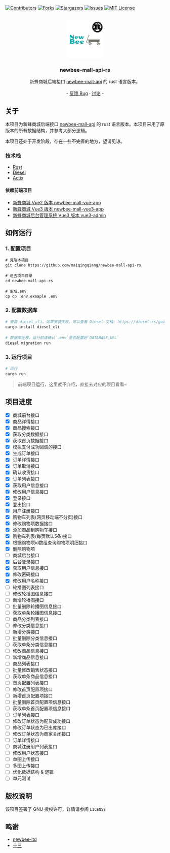 <a name="readme-top"></a>

<!-- PROJECT SHIELDS -->

[![Contributors][contributors-shield]][contributors-url]
[![Forks][forks-shield]][forks-url]
[![Stargazers][stars-shield]][stars-url]
[![Issues][issues-shield]][issues-url]
[![MIT License][license-shield]][license-url]

<br />
<div align="center">
  <a href="https://github.com/newbee-ltd/newbee-mall-api">
    <img src="docs/images/logo.png" alt="Logo" width="120" height="120">
  </a>

<h3 align="center">newbee-mall-api-rs</h3>

<p align="center">
    新蜂商城后端接口 <a href="https://github.com/newbee-ltd/newbee-mall-api">newbee-mall-api</a> 的 rust 语言版本。
    <br />
    <br />
    -
    <a href="https://github.com/maiqingqiang/newbee-mall-api-rs/issues">反馈 Bug</a>
    ·
    <a href="https://github.com/maiqingqiang/newbee-mall-api-rs/discussions">讨论</a>
    -
  </p>
</div>

## 关于

本项目为新蜂商城后端接口 [newbee-mall-api](https://github.com/newbee-ltd/newbee-mall-api) 的 rust
语言版本。本项目采用了原版本的所有数据结构，并参考大部分逻辑。

本项目还处于开发阶段，存在一些不完善的地方，望请见谅。

### 技术栈

- [Rust](https://www.rust-lang.org/)
- [Diesel](https://diesel.rs/)
- [Actix](https://actix.rs/)

#### 依赖前端项目

- [新蜂商城 Vue2 版本 newbee-mall-vue-app](https://github.com/newbee-ltd/newbee-mall-vue-app)
- [新蜂商城 Vue3 版本 newbee-mall-vue3-app](https://github.com/newbee-ltd/newbee-mall-vue3-app)
- [新蜂商城后台管理系统 Vue3 版本 vue3-admin](https://github.com/newbee-ltd/vue3-admin)

## 如何运行

### 1. 配置项目

```shell
# 克隆本项目
git clone https://github.com/maiqingqiang/newbee-mall-api-rs

# 进去项目目录
cd newbee-mall-api-rs

# 生成.env
cp cp .env.exmaple .env
```

### 2. 配置数据库

```sh
# 安装 diesel_cli。如果安装失败，可以查看 Diesel 文档: https://diesel.rs/guides/getting-started
cargo install diesel_cli

# 数据库迁移，运行前请确认`.env`是否配置好`DATABASE_URL`
diesel migration run
```

### 3. 运行项目

```sh
# 运行
cargo run
```

> 前端项目运行，这里就不介绍，直接去对应的项目看看~

## 项目进度

- [X]  商城前台接口
  - [X]  商品详情接口
  - [X]  商品搜索接口
  - [X]  获取分类数据接口
  - [X]  获取首页数据接口
  - [X]  模拟支付成功回调的接口
  - [X]  生成订单接口
  - [X]  订单详情接口
  - [X]  订单取消接口
  - [X]  确认收货接口
  - [X]  订单列表接口
  - [X]  获取用户信息接口
  - [X]  修改用户信息接口
  - [X]  登录接口
  - [X]  登出接口
  - [X]  用户注册接口
  - [X]  购物车列表(网页移动端不分页)接口
  - [X]  修改购物项数据接口
  - [X]  添加商品到购物车接口
  - [X]  购物车列表(每页默认5条)接口
  - [X]  根据购物项id数组查询购物项明细接口
  - [X]  删除购物项
- [ ]  商城后台接口
  - [X]  后台登录接口
  - [X]  获取用户信息接口
  - [X]  修改密码接口
  - [X]  修改用户名称接口
  - [ ]  轮播图列表接口
  - [ ]  修改轮播图信息接口
  - [ ]  新增轮播图接口
  - [ ]  批量删除轮播图信息接口
  - [ ]  获取单条轮播图信息接口
  - [ ]  商品分类列表接口
  - [ ]  修改分类信息接口
  - [ ]  新增分类接口
  - [ ]  批量删除分类信息接口
  - [ ]  获取单条分类信息接口
  - [ ]  修改商品信息接口
  - [ ]  新增商品信息接口
  - [ ]  商品列表接口
  - [ ]  批量修改销售状态接口
  - [ ]  获取单条商品信息接口
  - [ ]  首页配置列表接口
  - [ ]  修改首页配置项接口
  - [ ]  新增首页配置项接口
  - [ ]  批量删除首页配置项信息接口
  - [ ]  获取单条首页配置项信息接口
  - [ ]  订单列表接口
  - [ ]  修改订单状态为配货成功接口
  - [ ]  修改订单状态为已出库接口
  - [ ]  修改订单状态为商家关闭接口
  - [ ]  订单详情接口
  - [ ]  商城注册用户列表接口
  - [ ]  修改用户状态接口
  - [ ]  单图上传接口
  - [ ]  多图上传接口
- [ ]  优化数据结构 & 逻辑
- [ ]  单元测试

## 版权说明

该项目签署了 GNU 授权许可，详情请参阅 `LICENSE`

## 鸣谢

- [newbee-ltd](https://github.com/newbee-ltd)
- [十三](https://github.com/ZHENFENG13)

<!-- MARKDOWN LINKS & IMAGES -->

[contributors-shield]: https://img.shields.io/github/contributors/maiqingqiang/newbee-mall-api-rs.svg?style=for-the-badge
[contributors-url]: https://github.com/maiqingqiang/newbee-mall-api-rs/graphs/contributors
[forks-shield]: https://img.shields.io/github/forks/maiqingqiang/newbee-mall-api-rs.svg?style=for-the-badge
[forks-url]: https://github.com/maiqingqiang/newbee-mall-api-rs/network/members
[stars-shield]: https://img.shields.io/github/stars/maiqingqiang/newbee-mall-api-rs.svg?style=for-the-badge
[stars-url]: https://github.com/maiqingqiang/newbee-mall-api-rs/stargazers
[issues-shield]: https://img.shields.io/github/issues/maiqingqiang/newbee-mall-api-rs.svg?style=for-the-badge
[issues-url]: https://github.com/maiqingqiang/newbee-mall-api-rs/issues
[license-shield]: https://img.shields.io/github/license/maiqingqiang/newbee-mall-api-rs.svg?style=for-the-badge
[license-url]: https://github.com/maiqingqiang/newbee-mall-api-rs/blob/master/LICENSE.txt
